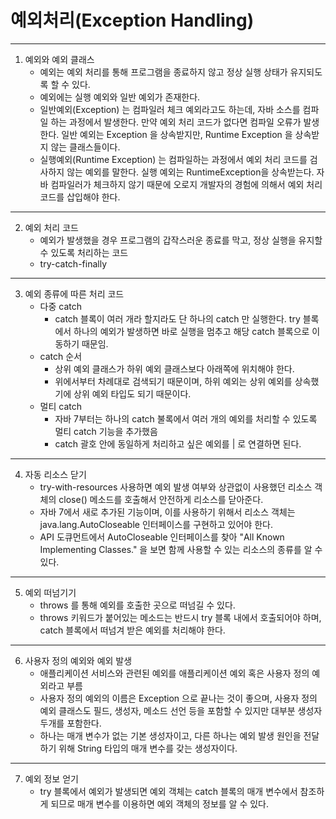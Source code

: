 # 예외처리(Exception Handling)

------------
1. 예외와 예외 클래스
    - 예외는 예외 처리를 통해 프로그램을 종료하지 않고 정상 실행 상태가 유지되도록 할 수 있다.
    - 예외에는 실행 예외와 일반 예외가 존재한다.
    - 일반예외(Exception) 는 컴파일러 체크 예외라고도 하는데, 자바 소스를 컴파일 하는 과정에서 발생한다. 만약 예외 처리 코드가 없다면 컴파일 오류가 발생한다. 일반 예외는 Exception 을 상속받지만, Runtime Exception 을 상속받지 않는 클래스들이다.
    - 실행예외(Runtime Exception) 는 컴파일하는 과정에서 예외 처리 코드를 검사하지 않는 예외를 말한다. 실행 예외는 RuntimeException을 상속받는다. 자바 컴파일러가 체크하지 않기 때문에 오로지 개발자의 경험에 의해서 예외 처리 코드를 삽입해야 한다.

------------
2. 예외 처리 코드
    - 예외가 발생했을 경우 프로그램의 갑작스러운 종료를 막고, 정상 실행을 유지할 수 있도록 처리하는 코드
    - try-catch-finally

------------
3. 예외 종류에 따른 처리 코드
   - 다중 catch
      - catch 블록이 여러 개라 할지라도 단 하나의 catch 만 실행한다. try 블록에서 하나의 예외가 발생하면 바로 실행을 멈추고 해당 catch 블록으로 이동하기 때문임.
   - catch 순서
      - 상위 예외 클래스가 하위 예외 클래스보다 아래쪽에 위치해야 한다.
      - 위에서부터 차례대로 검색되기 때문이며, 하위 예외는 상위 예외를 상속했기에 상위 예외 타입도 되기 때문이다.
   - 멀티 catch
      - 자바 7부터는 하나의 catch 불록에서 여러 개의 예외를 처리할 수 있도록 멀티 catch 기능을 추가했음
      - catch 괄호 안에 동일하게 처리하고 싶은 예외를 | 로 연결하면 된다.

------------
4. 자동 리소스 닫기
   - try-with-resources 사용하면 예외 발생 여부와 상관없이 사용했던 리소스 객체의 close() 메소드를 호출해서 안전하게 리소스를 닫아준다.
   - 자바 7에서 새로 추가된 기능이며, 이를 사용하기 위해서 리소스 객체는 java.lang.AutoCloseable 인터페이스를 구현하고 있어야 한다.
   - API 도큐먼트에서 AutoCloseable 인터페이스를 찾아 "All Known Implementing Classes." 을 보면 함께 사용할 수 있는 리소스의 종류를 알 수 있다.

------------
5. 예외 떠넘기기
    - throws 를 통해 예외를 호출한 곳으로 떠넘길 수 있다.
    - throws 키워드가 붙어있는 메소드는 반드시 try 블록 내에서 호출되어야 하며, catch 블록에서 떠넘겨 받은 예외를 처리해야 한다.

------------
6. 사용자 정의 예외와 예외 발생
    - 애플리케이션 서비스와 관련된 예외를 애플리케이션 예외 혹은 사용자 정의 예외라고 부름
    - 사용자 정의 예외의 이름은 Exception 으로 끝나는 것이 좋으며, 사용자 정의 예외 클래스도 필드, 생성자, 메소드 선언 등을 포함할 수 있지만 대부분 생성자 두개를 포함한다.
    - 하나는 매개 변수가 없는 기본 생성자이고, 다른 하나는 예외 발생 원인을 전달하기 위해 String 타입의 매개 변수를 갖는 생성자이다.

------------
7. 예외 정보 얻기
    - try 블록에서 예외가 발생되면 예외 객체는 catch 블록의 매개 변수에서 참조하게 되므로 매개 변수를 이용하면 예외 객체의 정보를 알 수 있다.